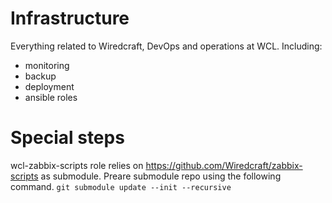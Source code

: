 # Infrastructure

Everything related to Wiredcraft, DevOps and operations at WCL. Including:

- monitoring
- backup
- deployment
- ansible roles

# Special steps

wcl-zabbix-scripts role relies on https://github.com/Wiredcraft/zabbix-scripts as submodule. Preare submodule repo using the following command.
`git submodule update --init --recursive`
